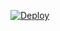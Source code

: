 







[![Deploy](https://www.herokucdn.com/deploy/button.svg)](https://heroku.com/deploy?template=https://github.com/SANGRAM-MUSIC/Professor)



